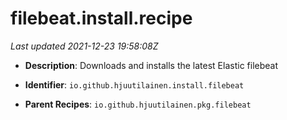# filebeat.install.recipe

_Last updated 2021-12-23 19:58:08Z_

- **Description**: Downloads and installs the latest Elastic filebeat

- **Identifier**: `io.github.hjuutilainen.install.filebeat`

- **Parent Recipes**: `io.github.hjuutilainen.pkg.filebeat`